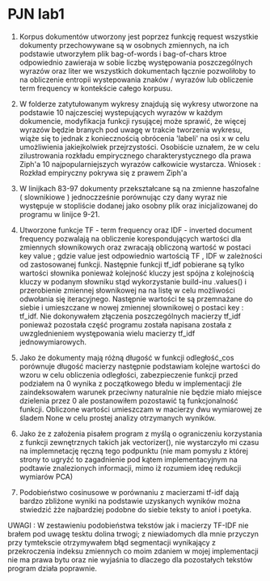 # PJN lab1

1. Korpus dokumentów utworzony jest poprzez funkcję request wszystkie dokumenty przechowywane są w osobnych zmiennych, na ich podstawie utworzyłem plik bag-of-words i bag-of-chars ktroe odpowiednio zawieraja w sobie liczbę występowania poszczególnych wyrazów oraz liter we wszystkich dokumentach łącznie pozwoliłoby to na obliczenie entropii wystepowania znaków / wyrazów lub obliczenie term frequency w kontekście całego korpusu.

2. W folderze zatytułowanym wykresy znajdują się wykresy utworzone na podstawie 10 najczesciej wystepujących wyrazów w każdym dokumencie, modyfikacja funkcji rysującej może sprawić, że więcej wyrazów będzie branych pod uwagę w trakcie tworzenia wykresu, wiąże się to jednak z koniecznością obrócenia 'labeli' na osi x w celu umożliwienia jakiejkolwiek przejrzystości. Osobiście uznałem, że w celu zilustrowania rozkładu empirycznego charakterystycznego dla prawa Ziph'a 10 najpopularniejszych wyrazów całkowicie wystarcza. Wniosek : Rozkład empiryczny pokrywa się z prawem Ziph'a

3. W linijkach 83-97 dokumenty przekształcane są na zmienne haszofalne ( slownikiowe )
jednoczześnie porównując czy dany wyraz nie występuje w stopliście dodanej jako osobny plik oraz inicjalizowanej do programu w linijce 9-21.

4. Utworzone funkcje TF - term frequency oraz IDF - inverted document frequency pozwalają na obliczenie korespondujących wartości dla zmiennych słownikowych oraz zwracają obliczoną wartość w postaci key value ; gdzie value jest odpowiednio wartością TF , IDF w zależności od zastosowanej funkcji. Następnie funkcji tf_idf
pobierane są tylko wartości słownika ponieważ kolejność kluczy jest spójna z kolejnością kluczy w podanym słowniku stąd wykorzystanie build-inu .values() i przerobienie zmiennej słownikowej na na listę w celu możliwości odwołania się iteracyjnego. Następnie wartości te są przemnażane do siebie i umieszczane w nowej zmiennej słownikowej o postaci key : tf_idf. Nie dokonywałem złączenia poszczególnych macierzy tf_idf ponieważ pozostała część programu została napisana została z uwzglednieniem występowania wielu macierzy tf_idf jednowymiarowych.

5. Jako że dokumenty mają różną długość w funkcji odległość_cos porównuje długość macierzy następnie podstawiam kolejne wartości do wzoru w celu obliczenia odległości, zabezpieczenie funkcji przed podziałem na 0 wynika z początkowego błedu w implementacji źle zaindeksowałem warunek przeciwny naturalnie nie będzie miało miejsce dzielenia przez 0 ale postanowiłem pozostawić tą funkcjonalność funkcji.
Obliczone wartości umieszczam w macierzy dwu wymiarowej ze śladem None w celu prostej analizy otrzymanych wyników.

6. Jako że z założenia pisałem program z myślą o ograniczeniu korzystania z funkcji zewnętrznych takich jak vectorizer(), nie wystarczyło mi czasu na implemnetację ręczną tego podpunktu (nie mam pomysłu z której strony to ugryźć to zagadnienie pod kątem implementacyjnym na podtawie znalezionych informacji, mimo iż rozumiem ideę redukcji wymiarów PCA) 

7. Podobieństwo cosinusowe w porównaniu z macierzami tf-idf dają bardzo zbliżone wyniki na podstawie uzyskanych wyników można stwiedzić żże najbardziej podobne do siebie teksty to anioł i poetyka.

UWAGI : W zestawieniu podobieństwa tekstów jak i macierzy TF-IDF nie brałem pod uwagę tesktu dolina trwogi; z niewiadomych dla mnie przyczyn przy tymtekscie otrzymywałem błąd segmentacji wynikający z przekroczenia indeksu zmiennych co moim zdaniem w mojej implementacji nie ma prawa bytu oraz nie wyjaśnia to dlaczego dla pozostałych tekstów program działa poprawnie.

